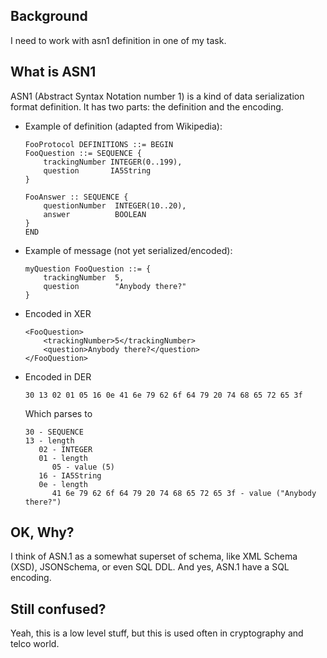 ## Background

I need to work with asn1 definition in one of my task.

## What is ASN1

ASN1 (Abstract Syntax Notation number 1) is a kind of data serialization format definition.
It has two parts: the definition and the encoding.

* Example of definition (adapted from Wikipedia):
    ```
    FooProtocol DEFINITIONS ::= BEGIN
    FooQuestion ::= SEQUENCE {
        trackingNumber INTEGER(0..199),
        question       IA5String
    }

    FooAnswer :: SEQUENCE {
        questionNumber  INTEGER(10..20),
        answer          BOOLEAN
    }
    END
    ```

* Example of message (not yet serialized/encoded):
    ```
    myQuestion FooQuestion ::= {
        trackingNumber  5,
        question        "Anybody there?"
    }
    ```

* Encoded in XER
    ```
    <FooQuestion>
        <trackingNumber>5</trackingNumber>
        <question>Anybody there?</question>
    </FooQuestion>
    ```

* Encoded in DER
    ```
    30 13 02 01 05 16 0e 41 6e 79 62 6f 64 79 20 74 68 65 72 65 3f
    ```

  Which parses to
    ```
    30 - SEQUENCE
    13 - length
       02 - INTEGER
       01 - length
          05 - value (5)
       16 - IA5String
       0e - length
          41 6e 79 62 6f 64 79 20 74 68 65 72 65 3f - value ("Anybody there?")
    ```

## OK, Why?

I think of ASN.1 as a somewhat superset of schema, like XML Schema (XSD), JSONSchema, or even SQL DDL.
And yes, ASN.1 have a SQL encoding.

## Still confused?

Yeah, this is a low level stuff, but this is used often in cryptography and telco world.